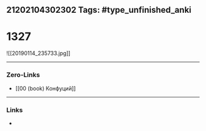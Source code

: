 21202104302302
Tags: #type_unfinished_anki 
---
# 1327

![[20190114_235733.jpg]]

---
### Zero-Links
- [[00 (book) Конфуций]]
---
### Links
-